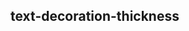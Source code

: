 ## text-decoration-thickness


<!-- CSSJSON.text-decoration-thickness.description -->

<!-- CSSJSON.text-decoration-thickness.syntax -->

<!-- CSSJSON.text-decoration-thickness.values -->

<!-- CSSJSON.text-decoration-thickness.compatibility -->

<!-- CSSJSON.text-decoration-thickness.reference -->